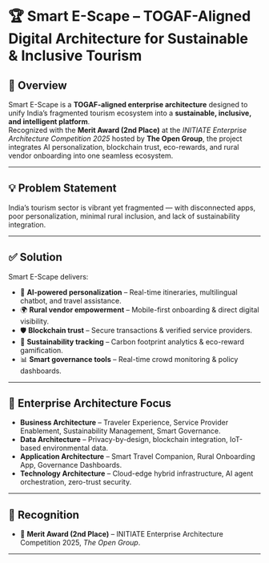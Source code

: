 # 🏆 Smart E-Scape – TOGAF-Aligned Digital Architecture for Sustainable & Inclusive Tourism

## 📌 Overview
Smart E-Scape is a **TOGAF-aligned enterprise architecture** designed to unify India’s fragmented tourism ecosystem into a **sustainable, inclusive, and intelligent platform**.  
Recognized with the **Merit Award (2nd Place)** at the *INITIATE Enterprise Architecture Competition 2025* hosted by **The Open Group**, the project integrates AI personalization, blockchain trust, eco-rewards, and rural vendor onboarding into one seamless ecosystem.

---

## 💡 Problem Statement
India’s tourism sector is vibrant yet fragmented — with disconnected apps, poor personalization, minimal rural inclusion, and lack of sustainability integration.

---

## ✅ Solution
Smart E-Scape delivers:
- 🎯 **AI-powered personalization** – Real-time itineraries, multilingual chatbot, and travel assistance.
- 🌍 **Rural vendor empowerment** – Mobile-first onboarding & direct digital visibility.
- 🛡 **Blockchain trust** – Secure transactions & verified service providers.
- 🌱 **Sustainability tracking** – Carbon footprint analytics & eco-reward gamification.
- 📊 **Smart governance tools** – Real-time crowd monitoring & policy dashboards.

---

## 🧱 Enterprise Architecture Focus
- **Business Architecture** – Traveler Experience, Service Provider Enablement, Sustainability Management, Smart Governance.
- **Data Architecture** – Privacy-by-design, blockchain integration, IoT-based environmental data.
- **Application Architecture** – Smart Travel Companion, Rural Onboarding App, Governance Dashboards.
- **Technology Architecture** – Cloud-edge hybrid infrastructure, AI agent orchestration, zero-trust security.

---

## 🌟 Recognition
- 🏅 **Merit Award (2nd Place)** – INITIATE Enterprise Architecture Competition 2025, *The Open Group*.

---


